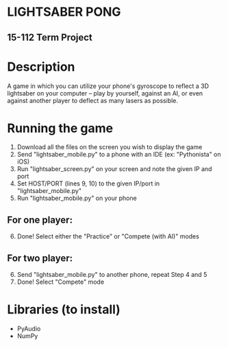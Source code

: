 # LIGHTSABER PONG
## 15-112 Term Project

# Description
A game in which you can utilize your phone's gyroscope to reflect a 3D
lightsaber on your computer – play by yourself, against an AI, or even
against another player to deflect as many lasers as possible.

# Running the game
1. Download all the files on the screen you wish to display the game
2. Send "lightsaber_mobile.py" to a phone with an IDE (ex: "Pythonista" on iOS)
3. Run "lightsaber_screen.py" on your screen and note the given IP and port
4. Set HOST/PORT (lines 9, 10) to the given IP/port in "lightsaber_mobile.py"
5. Run "lightsaber_mobile.py" on your phone

## For one player:
6. Done! Select either the "Practice" or "Compete (with AI)" modes
## For two player:
6. Send "lightsaber_mobile.py" to another phone, repeat Step 4 and 5
7. Done! Select "Compete" mode

# Libraries (to install)
- PyAudio
- NumPy
